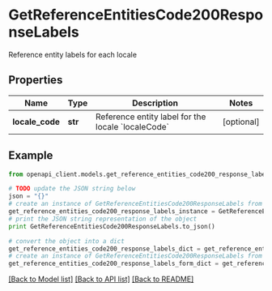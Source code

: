 # GetReferenceEntitiesCode200ResponseLabels

Reference entity labels for each locale

## Properties
Name | Type | Description | Notes
------------ | ------------- | ------------- | -------------
**locale_code** | **str** | Reference entity label for the locale &#x60;localeCode&#x60; | [optional] 

## Example

```python
from openapi_client.models.get_reference_entities_code200_response_labels import GetReferenceEntitiesCode200ResponseLabels

# TODO update the JSON string below
json = "{}"
# create an instance of GetReferenceEntitiesCode200ResponseLabels from a JSON string
get_reference_entities_code200_response_labels_instance = GetReferenceEntitiesCode200ResponseLabels.from_json(json)
# print the JSON string representation of the object
print GetReferenceEntitiesCode200ResponseLabels.to_json()

# convert the object into a dict
get_reference_entities_code200_response_labels_dict = get_reference_entities_code200_response_labels_instance.to_dict()
# create an instance of GetReferenceEntitiesCode200ResponseLabels from a dict
get_reference_entities_code200_response_labels_form_dict = get_reference_entities_code200_response_labels.from_dict(get_reference_entities_code200_response_labels_dict)
```
[[Back to Model list]](../README.md#documentation-for-models) [[Back to API list]](../README.md#documentation-for-api-endpoints) [[Back to README]](../README.md)


